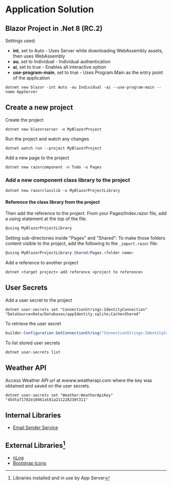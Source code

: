 # Application Solution 

## Blazor Project in .Net 8 (RC.2)
Settings used:
* **int**, set to Auto - Uses Server while downloading WebAssembly assets, then uses WebAssembly
* **au**, set to Individual - Individual authentication
* **ai**, set to true - Enables all interactive option
* **use-program-main**, set to true - Uses Program.Main as the entry point of the application
```dos
dotnet new blazor -int Auto -au Individual -ai --use-program-main --name AppServer
```

## Create a new project
Create the project
```dos
dotnet new blazorserver -o MyBlazorProject
```	

Run the project and watch any changes
```dos
dotnet watch run --project MyBlazorProject
```

Add a new page to the project
```dos
dotnet new razorcomponent -n Todo -o Pages
```

### Add a new component class library to the project
```dos
dotnet new razorclasslib -o MyBlazorProjectLibrary
```	

#### Reference the class library from the project
Then add the reference to the project.
From your Pages/Index.razor file, add a using statement at the top of the file.
```cs
@using MyBlazorProjectLibrary
```

Setting sub-directories inside "Pages" and "Shared":
To make those folders content visible to the project, add the following to the ``_import.razor``  file:
```cs
@using MyBlazorProjectLibrary.Shared/Pages.<folder name>
```	

Add a reference to another project
```dos
dotnet <target project> add reference <project to reference>
```

## User Secrets
Add a user secret to the project
```dos
dotnet user-secrets set "ConnectionStrings:IdentityConnection" "DataSource=Data/Databases/appIdentity.sqlite;Cache=Shared"
```

To retrieve the user secret
```csharp
builder.Configuration.GetConnectionString("ConnectionStrings:IdentityConnection"))
```

To list stored user secrets
```dos
dotnet user-secrets list
```

## Weather API
Access Weather API url at wwww.weatherapi.com where the key was obtained and saved on the user secrets.
```dos
dotnet user-secrets set "Weather:WeatherApiKey" "45dta71782e10461at81a211228230t311"
```


## Internal Libraries

* [Email Sender Service](Library/Services/EmailSenderService/README.md)


## External Libraries[^1]
* [nLog](https://nlog-project.org/)
* [Bootstrap Icons](https://icons.getbootstrap.com/#install)


[^1]: Libraries installed and in use by App Server